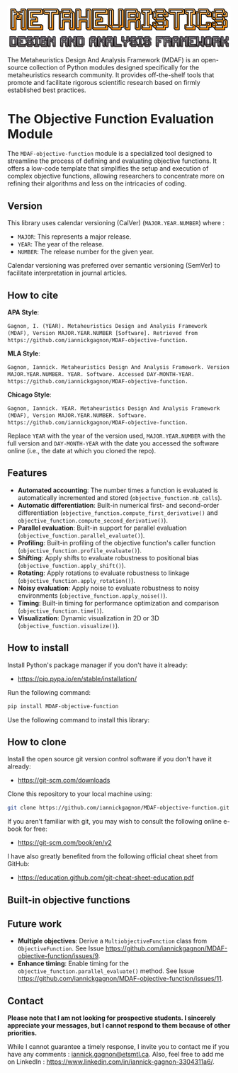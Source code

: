 ![](./doc/img/logo_top.png)
![](./doc/img/logo_bottom.png)

The Metaheuristics Design And Analysis Framework (MDAF) is an open-source collection of Python modules designed specifically for the metaheuristics research community. It provides off-the-shelf tools that promote and facilitate rigorous scientific research based on firmly established best practices.

# The Objective Function Evaluation Module

The `MDAF-objective-function` module  is a specialized tool designed to streamline the process of defining and evaluating objective functions. It offers a low-code template that simplifies the setup and execution of complex objective functions, allowing researchers to concentrate more on refining their algorithms and less on the intricacies of coding.

## Version

This library uses calendar versioning (CalVer) (`MAJOR.YEAR.NUMBER`) where : 

- `MAJOR`: This represents a major release.
- `YEAR`: The year of the release.
- `NUMBER`: The release number for the given year.

Calendar versioning was preferred over semantic versioning (SemVer) to facilitate interpretation in journal articles.

## How to cite

**APA Style**:
```
Gagnon, I. (YEAR). Metaheuristics Design and Analysis Framework (MDAF), Version MAJOR.YEAR.NUMBER [Software]. Retrieved from https://github.com/iannickgagnon/MDAF-objective-function.
```

**MLA Style**: 
```
Gagnon, Iannick. Metaheuristics Design And Analysis Framework. Version MAJOR.YEAR.NUMBER. YEAR. Software. Accessed DAY-MONTH-YEAR. https://github.com/iannickgagnon/MDAF-objective-function.
```

**Chicago Style**:
```
Gagnon, Iannick. YEAR. Metaheuristics Design And Analysis Framework (MDAF), Version MAJOR.YEAR.NUMBER. Software. https://github.com/iannickgagnon/MDAF-objective-function.
```

Replace `YEAR` with the year of the version used, `MAJOR.YEAR.NUMBER` with the full version and `DAY-MONTH-YEAR` with the date you accessed the software online (i.e., the date at which you cloned the repo).

## Features

- **Automated accounting**: The number times a function is evaluated is automatically incremented and stored (`objective_function.nb_calls`).
- **Automatic differentiation**: Built-in numerical first- and second-order differentiation (`objective_function.compute_first_derivative()` and `objective_function.compute_second_derivative()`).
- **Parallel evaluation**: Built-in support for parallel evaluation (`objective_function.parallel_evaluate()`).
- **Profiling**: Built-in profiling of the objective function's caller function (`objective_function.profile_evaluate()`).
- **Shifting**: Apply shifts to evaluate robustness to positional bias (`objective_function.apply_shift()`).
- **Rotating**: Apply rotations to evaluate robustness to linkage (`objective_function.apply_rotation()`).
- **Noisy evaluation**: Apply noise to evaluate robustness to noisy environments (`objective_function.apply_noise()`).
- **Timing**: Built-in timing for performance optimization and comparison (`objective_function.time()`).
- **Visualization**: Dynamic visualization in 2D or 3D (`objective_function.visualize()`).

## How to install

Install Python's package manager if you don't have it already:

* https://pip.pypa.io/en/stable/installation/

Run the following command:

```bash
pip install MDAF-objective-function
```

Use the following command to install this library:

## How to clone

Install the open source git version control software if you don't have it already: 

* https://git-scm.com/downloads

Clone this repository to your local machine using:

```bash
git clone https://github.com/iannickgagnon/MDAF-objective-function.git
```

If you aren't familiar with git, you may wish to consult the following online e-book for free:

* https://git-scm.com/book/en/v2 

I have also greatly benefited from the following official cheat sheet from GitHub:
* https://education.github.com/git-cheat-sheet-education.pdf

## Built-in objective functions

## Future work

- **Multiple objectives**: Derive a `MultiobjectiveFunction` class from `ObjectiveFunction`. See Issue https://github.com/iannickgagnon/MDAF-objective-function/issues/9.
- **Enhance timing**: Enable timing for the `objective_function.parallel_evaluate()` method. See Issue https://github.com/iannickgagnon/MDAF-objective-function/issues/11.

## Contact

**Please note that I am not looking for prospective students. I sincerely appreciate your messages, but I cannot respond to them because of other priorities.**

While I cannot guarantee a timely response, I invite you to contact me if you have any comments : iannick.gagnon@etsmtl.ca. Also, feel free to add me on LinkedIn : https://www.linkedin.com/in/iannick-gagnon-3304311a6/.
